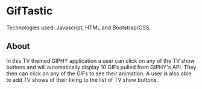 # GifTastic

Technologies used: Javascript, HTML and Bootstrap/CSS.

## About

In this TV themed GIPHY application a user can click on any of the TV show buttons and will automatically display 10 GIFs pulled from GIPHY's API. They then can click on any of the GIFs to see their animation. A user is also able to add TV shows of their liking to the list of TV show buttons. 
